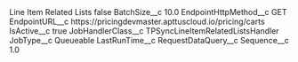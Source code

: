 <?xml version="1.0" encoding="UTF-8"?>
<CustomMetadata xmlns="http://soap.sforce.com/2006/04/metadata" xmlns:xsi="http://www.w3.org/2001/XMLSchema-instance" xmlns:xsd="http://www.w3.org/2001/XMLSchema">
    <label>Line Item Related Lists</label>
    <protected>false</protected>
    <values>
        <field>BatchSize__c</field>
        <value xsi:type="xsd:double">10.0</value>
    </values>
    <values>
        <field>EndpointHttpMethod__c</field>
        <value xsi:type="xsd:string">GET</value>
    </values>
    <values>
        <field>EndpointURL__c</field>
        <value xsi:type="xsd:string">https://pricingdevmaster.apttuscloud.io/pricing/carts</value>
    </values>
    <values>
        <field>IsActive__c</field>
        <value xsi:type="xsd:boolean">true</value>
    </values>
    <values>
        <field>JobHandlerClass__c</field>
        <value xsi:type="xsd:string">TPSyncLineItemRelatedListsHandler</value>
    </values>
    <values>
        <field>JobType__c</field>
        <value xsi:type="xsd:string">Queueable</value>
    </values>
    <values>
        <field>LastRunTime__c</field>
        <value xsi:nil="true"/>
    </values>
    <values>
        <field>RequestDataQuery__c</field>
        <value xsi:nil="true"/>
    </values>
    <values>
        <field>Sequence__c</field>
        <value xsi:type="xsd:double">1.0</value>
    </values>
</CustomMetadata>

